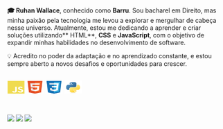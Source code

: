 **🎓 Ruhan Wallace**, conhecido como **Barru**. Sou bacharel em Direito, mas minha paixão pela tecnologia me levou a explorar e mergulhar de cabeça nesse universo. Atualmente, estou me dedicando a aprender e criar soluções utilizando** HTML**, **CSS** e **JavaScript**, com o objetivo de expandir minhas habilidades no desenvolvimento de software.

💡 Acredito no poder da adaptação e no aprendizado constante, e estou sempre aberto a novos desafios e oportunidades para crescer.


<div style="display: inline_block"><br>
  <img align="center" alt="Ruhan-Js" height="30" width="40" src="https://raw.githubusercontent.com/devicons/devicon/master/icons/javascript/javascript-plain.svg">
 <img align="center" alt="Ruhan-HTML" height="30" width="40" src="https://raw.githubusercontent.com/devicons/devicon/master/icons/html5/html5-original.svg">
  <img align="center" alt="Ruhan-CSS" height="30" width="40" src="https://raw.githubusercontent.com/devicons/devicon/master/icons/css3/css3-original.svg">
  <img align="center" alt="Ruhan-Python" height="30" width="40" src="https://raw.githubusercontent.com/devicons/devicon/master/icons/python/python-original.svg">
 </div>
 <br></br>
<div> 
  
  <a href="https://www.instagram.com/ruhanwallace" target="_blank"><img src="https://img.shields.io/badge/-Instagram-%23E4405F?style=for-the-badge&logo=instagram&logoColor=white" target="_blank"></a>
  <a href = "ruhanwallace@gmail.com"><img src="https://img.shields.io/badge/-Gmail-%23333?style=for-the-badge&logo=gmail&logoColor=white" target="_blank"></a>
  <a href="https://www.linkedin.com/in/ruhan-wallace-224331210" target="_blank"><img src="https://img.shields.io/badge/-LinkedIn-%230077B5?style=for-the-badge&logo=linkedin&logoColor=white" target="_blank"></a> 
  
</div>
